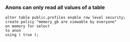 
### Anons can only read all values of a table

```
alter table public.profiles enable row level security;
create policy "memory_gb are viewable by everyone"
on memory for select
to anon
using ( true );
```
